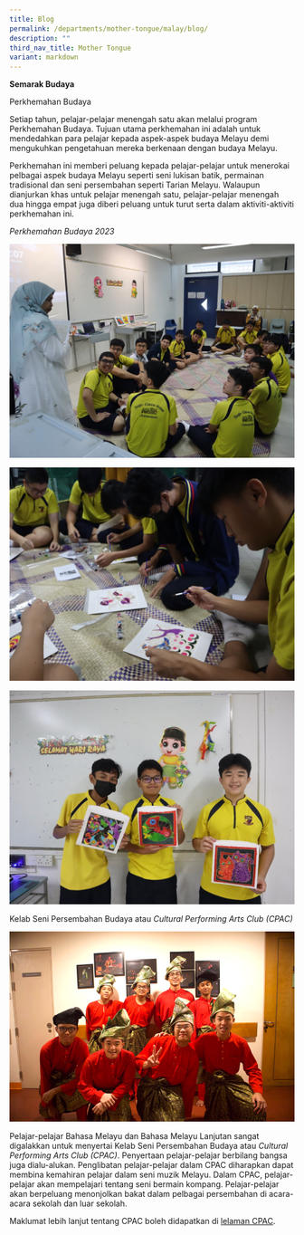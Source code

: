 ```yaml
---
title: Blog
permalink: /departments/mother-tongue/malay/blog/
description: ""
third_nav_title: Mother Tongue
variant: markdown
---
```

**Semarak Budaya**

Perkhemahan Budaya

Setiap tahun, pelajar-pelajar menengah satu akan melalui program Perkhemahan Budaya. Tujuan utama perkhemahan ini adalah untuk mendedahkan para pelajar kepada aspek-aspek budaya Melayu demi mengukuhkan pengetahuan mereka berkenaan dengan budaya Melayu.

Perkhemahan ini memberi peluang kepada pelajar-pelajar untuk menerokai pelbagai aspek budaya Melayu seperti seni lukisan batik, permainan tradisional dan seni persembahan seperti Tarian Melayu. Walaupun dianjurkan khas untuk pelajar menengah satu, pelajar-pelajar menengah dua hingga empat juga diberi peluang untuk turut serta dalam aktiviti-aktiviti perkhemahan ini.

_Perkhemahan Budaya 2023_

![](/images/Our%20Departments/Malay/Picture12.jpg)

![](/images/Our%20Departments/Malay/Picture13.jpg)

![](/images/Our%20Departments/Malay/Picture14.jpg)

Kelab Seni Persembahan Budaya atau _Cultural Performing Arts Club (CPAC)_

![](/images/Our%20Departments/Malay/Picture15.png)

Pelajar-pelajar Bahasa Melayu dan Bahasa Melayu Lanjutan sangat digalakkan untuk menyertai Kelab Seni Persembahan Budaya atau _Cultural Performing Arts Club (CPAC)_. Penyertaan pelajar-pelajar berbilang bangsa juga dialu-alukan. Penglibatan pelajar-pelajar dalam CPAC diharapkan dapat membina kemahiran pelajar dalam seni muzik Melayu. Dalam CPAC, pelajar-pelajar akan mempelajari tentang seni bermain kompang. Pelajar-pelajar akan berpeluang menonjolkan bakat dalam pelbagai persembahan di acara-acara sekolah dan luar sekolah.

Maklumat lebih lanjut tentang CPAC boleh didapatkan di [lelaman CPAC](https://www.acsindep.moe.edu.sg/cpa/).